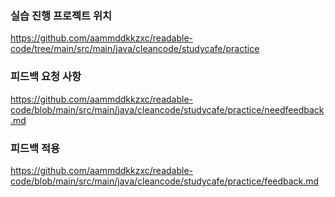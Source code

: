 ### 실습 진행 프로젝트 위치
https://github.com/aammddkkzxc/readable-code/tree/main/src/main/java/cleancode/studycafe/practice

### 피드백 요청 사항
https://github.com/aammddkkzxc/readable-code/blob/main/src/main/java/cleancode/studycafe/practice/needfeedback.md

### 피드백 적용
https://github.com/aammddkkzxc/readable-code/blob/main/src/main/java/cleancode/studycafe/practice/feedback.md
